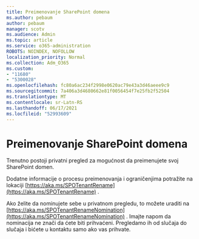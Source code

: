 ```yaml
---
title: Preimenovanje SharePoint domena
ms.author: pebaum
author: pebaum
manager: scotv
ms.audience: Admin
ms.topic: article
ms.service: o365-administration
ROBOTS: NOINDEX, NOFOLLOW
localization_priority: Normal
ms.collection: Adm_O365
ms.custom:
- "11680"
- "5300028"
ms.openlocfilehash: fc80a6ac234f2998e0620ac79e43a3d46aeee9c9
ms.sourcegitcommit: 7a406a3d4680662e81f0056454f7e25fb2f52504
ms.translationtype: MT
ms.contentlocale: sr-Latn-RS
ms.lasthandoff: 06/17/2021
ms.locfileid: "52993609"
---
```

# <a name="rename-your-sharepoint-domain"></a>Preimenovanje SharePoint domena

Trenutno postoji privatni pregled za mogućnost da preimenujete svoj SharePoint domen.

Dodatne informacije o procesu preimenovanja i ograničenjima potražite na lokaciji [https://aka.ms/SPOTenantRename](https://aka.ms/SPOTenantRename) .

Ako želite da nominujete sebe u privatnom pregledu, to možete uraditi na [https://aka.ms/SPOTenantRenameNomination](https://aka.ms/SPOTenantRenameNomination) . Imajte napom da nominacija ne znači da ćete biti prihvaćeni. Pregledamo ih od slučaja do slučaja i bićete u kontaktu samo ako vas prihvate.

